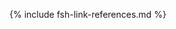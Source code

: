 
<!-- # Other IGs -->
[EE MPI Implementation Guide]: https://fhir.ee/ImplementationGuide/mpi/

<!--# SDC -->
[StructureMap]: https://www.hl7.org/fhir/structuremap.html
[Timing]: https://www.hl7.org/fhir/datatypes.html#timing

<!--# Icons -->
<!--[patienticon]: ./Patient.png
{: height="35px" width="35px"}
-->

{% include fsh-link-references.md %}
